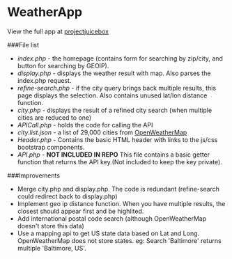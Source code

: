 # WeatherApp

View the full app at [projectjuicebox](http://weather.projectjuicebox.com)

###File list
* _index.php_ - the homepage (contains form for searching by zip/city, and button for searching by GEOIP).
* _display.php_ - displays the weather result with map. Also parses the index.php request.
* _refine-search.php_ - if the city query brings back multiple results, this page displays the selection. Also contains unused lat/lon distance function.
* _city.php_ - displays the result of a refined city search (when multiple cities are reduced to one)
* _APICall.php_ - holds the code for calling the API
* _city.list.json_ - a list of 29,000 cities from [OpenWeatherMap](http://openweathermap.org)
* _Header.php_ - Contains the basic HTML header with links to the js/css bootstrap components.
* _API.php_ - **NOT INCLUDED IN REPO** This file contains a basic getter function that returns the API key.(Not included to keep the key private).

###Improvements
* Merge city.php and display.php. The code is redundant (refine-search could redirect back to display.php)
* Implement geo ip distance function. When you have multiple results, the closest should appear first and be highlited. 
* Add international postal code search (although OpenWeatherMap doesn't store this data)
* Use a mapping api to get US state data based on Lat and Long. OpenWeatherMap does not store states. eg: Search 'Baltimore' returns multiple 'Baltimore, US'.
